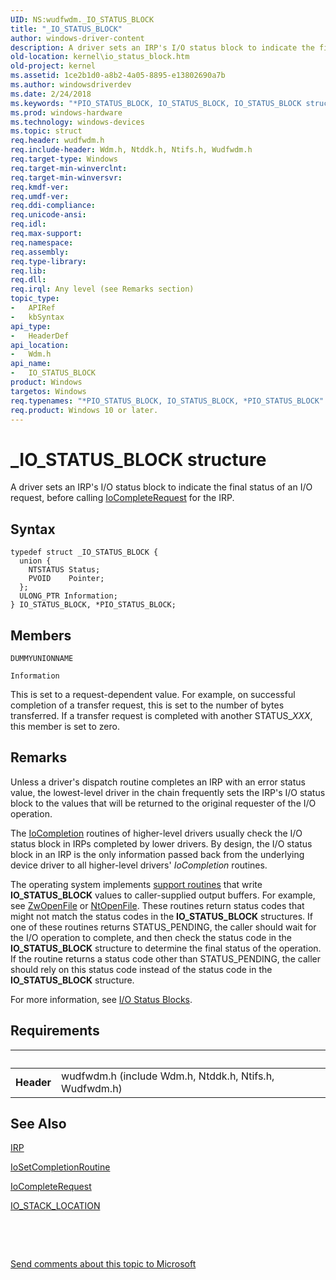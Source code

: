 ```yaml
---
UID: NS:wudfwdm._IO_STATUS_BLOCK
title: "_IO_STATUS_BLOCK"
author: windows-driver-content
description: A driver sets an IRP's I/O status block to indicate the final status of an I/O request, before calling IoCompleteRequest for the IRP.
old-location: kernel\io_status_block.htm
old-project: kernel
ms.assetid: 1ce2b1d0-a8b2-4a05-8895-e13802690a7b
ms.author: windowsdriverdev
ms.date: 2/24/2018
ms.keywords: "*PIO_STATUS_BLOCK, IO_STATUS_BLOCK, IO_STATUS_BLOCK structure [Kernel-Mode Driver Architecture], PIO_STATUS_BLOCK, PIO_STATUS_BLOCK structure pointer [Kernel-Mode Driver Architecture], _IO_STATUS_BLOCK, kernel.io_status_block, kstruct_b_f0869bcd-fcf0-427a-9bda-fc925c0bf0f8.xml, wdm/IO_STATUS_BLOCK, wdm/PIO_STATUS_BLOCK"
ms.prod: windows-hardware
ms.technology: windows-devices
ms.topic: struct
req.header: wudfwdm.h
req.include-header: Wdm.h, Ntddk.h, Ntifs.h, Wudfwdm.h
req.target-type: Windows
req.target-min-winverclnt: 
req.target-min-winversvr: 
req.kmdf-ver: 
req.umdf-ver: 
req.ddi-compliance: 
req.unicode-ansi: 
req.idl: 
req.max-support: 
req.namespace: 
req.assembly: 
req.type-library: 
req.lib: 
req.dll: 
req.irql: Any level (see Remarks section)
topic_type:
-	APIRef
-	kbSyntax
api_type:
-	HeaderDef
api_location:
-	Wdm.h
api_name:
-	IO_STATUS_BLOCK
product: Windows
targetos: Windows
req.typenames: "*PIO_STATUS_BLOCK, IO_STATUS_BLOCK, *PIO_STATUS_BLOCK"
req.product: Windows 10 or later.
---
```


# _IO_STATUS_BLOCK structure
A driver sets an IRP's I/O status block to indicate the final status of an I/O request, before calling <a href="..\wdm\nf-wdm-iocompleterequest.md">IoCompleteRequest</a> for the IRP.

## Syntax
````
typedef struct _IO_STATUS_BLOCK {
  union {
    NTSTATUS Status;
    PVOID    Pointer;
  };
  ULONG_PTR Information;
} IO_STATUS_BLOCK, *PIO_STATUS_BLOCK;
````

## Members


`DUMMYUNIONNAME`



`Information`

This is set to a request-dependent value. For example, on successful completion of a transfer request, this is set to the number of bytes transferred. If a transfer request is completed with another STATUS_<i>XXX</i>, this member is set to zero.

## Remarks
Unless a driver's dispatch routine completes an IRP with an error status value, the lowest-level driver in the chain frequently sets the IRP's I/O status block to the values that will be returned to the original requester of the I/O operation.

The <a href="..\wdm\nc-wdm-io_completion_routine.md">IoCompletion</a> routines of higher-level drivers usually check the I/O status block in IRPs completed by lower drivers. By design, the I/O status block in an IRP is the only information passed back from the underlying device driver to all higher-level drivers' <i>IoCompletion</i> routines.

The operating system implements <a href="https://msdn.microsoft.com/c0b21ead-875f-4b7a-a760-ec5b9ead184a">support routines</a> that write <b>IO_STATUS_BLOCK</b> values to caller-supplied output buffers. For example, see <a href="..\wdm\nf-wdm-zwopenfile.md">ZwOpenFile</a> or <a href="http://go.microsoft.com/fwlink/p/?linkid=155044">NtOpenFile</a>. These routines return status codes that might not match the status codes in the <b>IO_STATUS_BLOCK</b> structures. If one of these routines returns STATUS_PENDING, the caller should wait for the I/O operation to complete, and then check the status code in the <b>IO_STATUS_BLOCK</b> structure to determine the final status of the operation. If the routine returns a status code other than STATUS_PENDING, the caller should rely on this status code instead of the status code in the <b>IO_STATUS_BLOCK</b> structure.

For more information, see <a href="https://msdn.microsoft.com/library/windows/hardware/ff551825">I/O Status Blocks</a>.

## Requirements
| &nbsp; | &nbsp; |
| ---- |:---- |
| **Header** | wudfwdm.h (include Wdm.h, Ntddk.h, Ntifs.h, Wudfwdm.h) |

## See Also

<a href="..\wdm\ns-wdm-_irp.md">IRP</a>



<a href="..\wdm\nf-wdm-iosetcompletionroutine.md">IoSetCompletionRoutine</a>



<a href="..\wdm\nf-wdm-iocompleterequest.md">IoCompleteRequest</a>



<a href="..\wdm\ns-wdm-_io_stack_location.md">IO_STACK_LOCATION</a>



 

 

<a href="mailto:wsddocfb@microsoft.com?subject=Documentation%20feedback [kernel\kernel]:%20IO_STATUS_BLOCK structure%20 RELEASE:%20(2/24/2018)&amp;body=%0A%0APRIVACY STATEMENT%0A%0AWe use your feedback to improve the documentation. We don't use your email address for any other purpose, and we'll remove your email address from our system after the issue that you're reporting is fixed. While we're working to fix this issue, we might send you an email message to ask for more info. Later, we might also send you an email message to let you know that we've addressed your feedback.%0A%0AFor more info about Microsoft's privacy policy, see http://privacy.microsoft.com/en-us/default.aspx." title="Send comments about this topic to Microsoft">Send comments about this topic to Microsoft</a>